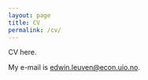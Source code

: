 ```yaml
---
layout: page
title: CV
permalink: /cv/
---
```


CV here.

My e-mail is [edwin.leuven@econ.uio.no](mailto:edwin.leuven@econ.uio.no).